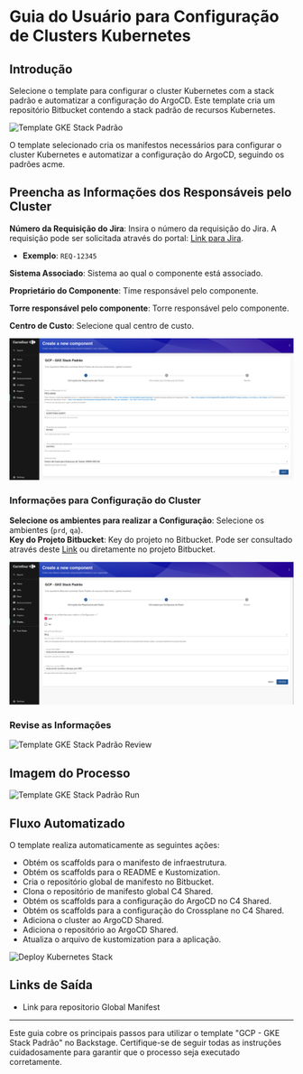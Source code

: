# Guia do Usuário para Configuração de Clusters Kubernetes

## Introdução
Selecione o template para configurar o cluster Kubernetes com a stack padrão e automatizar a configuração do ArgoCD. Este template cria um repositório Bitbucket contendo a stack padrão de recursos Kubernetes.

![Template GKE Stack Padrão](./images/templates_gke_stack_padrao.png)

O template selecionado cria os manifestos necessários para configurar o cluster Kubernetes e automatizar a configuração do ArgoCD, seguindo os padrões acme.

## Preencha as Informações dos Responsáveis pelo Cluster

**Número da Requisição do Jira**: Insira o número da requisição do Jira. A requisição pode ser solicitada através do portal: [Link para Jira](https://acmebr.atlassian.net/servicedesk/customer/portals).  
  - **Exemplo**: `REQ-12345`  

**Sistema Associado**: Sistema ao qual o componente está associado.  

**Proprietário do Componente**: Time responsável pelo componente.  

**Torre responsável pelo componente**: Torre responsável pelo componente.  

**Centro de Custo**: Selecione qual centro de custo.

![Template GKE Stack Padrão Form](./images/templates_gke_stack_padrao_form.png)

### Informações para Configuração do Cluster

**Selecione os ambientes para realizar a Configuração**: Selecione os ambientes (`prd`, `qa`).  
**Key do Projeto Bitbucket**: Key do projeto no Bitbucket. Pode ser consultado através deste [Link](https://engineering-app.cloud.acme.com.br/app/inventory-gcp/bitbucket-6581f4641e52220ca9f7baa0?branch=master) ou diretamente no projeto Bitbucket.

![Template GKE Stack Padrão Form Cluster](./images/templates_gke_stack_padrao_form_cluster.png)

### Revise as Informações

![Template GKE Stack Padrão Review](./images/templates_gke_stack_padrao_review.png)

## Imagem do Processo

![Template GKE Stack Padrão Run](./images/templates_gke_stack_padrao_run.png)

## Fluxo Automatizado

O template realiza automaticamente as seguintes ações:

- Obtém os scaffolds para o manifesto de infraestrutura.
- Obtém os scaffolds para o README e Kustomization.
- Cria o repositório global de manifesto no Bitbucket.
- Clona o repositório de manifesto global C4 Shared.
- Obtém os scaffolds para a configuração do ArgoCD no C4 Shared.
- Obtém os scaffolds para a configuração do Crossplane no C4 Shared.
- Adiciona o cluster ao ArgoCD Shared.
- Adiciona o repositório ao ArgoCD Shared.
- Atualiza o arquivo de kustomization para a aplicação.

![Deploy Kubernetes Stack](./images/backstage_templates_gke_deploy_stack.drawio.png)

## Links de Saída

- Link para repositorio Global Manifest

---

Este guia cobre os principais passos para utilizar o template "GCP - GKE Stack Padrão" no Backstage. Certifique-se de seguir todas as instruções cuidadosamente para garantir que o processo seja executado corretamente.
